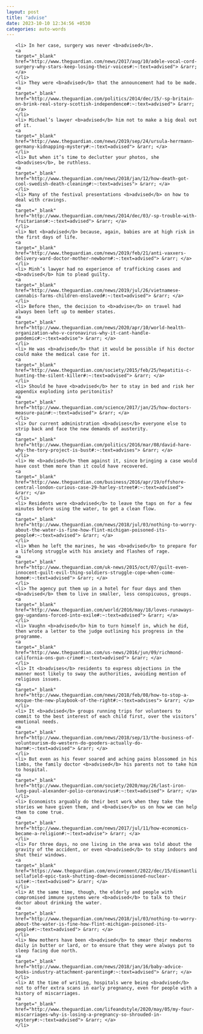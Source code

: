 ```yaml
---
layout: post
title: "advise"
date: 2023-10-10 12:34:56 +0530
categories: auto-words
---
```

<ol>

    <li> In her case, surgery was never <b>advised</b>.
    <a 
    target="_blank" 
    href="http://www.theguardian.com/news/2017/aug/10/adele-vocal-cord-surgery-why-stars-keep-losing-their-voices#:~:text=advised"> &rarr; </a>
    </li>
    <li> They were <b>advised</b> that the announcement had to be made.
    <a 
    target="_blank" 
    href="http://www.theguardian.com/politics/2014/dec/15/-sp-britain-on-brink-real-story-scottish-independence#:~:text=advised"> &rarr; </a>
    </li>
    <li> Michael’s lawyer <b>advised</b> him not to make a big deal out of it.
    <a 
    target="_blank" 
    href="http://www.theguardian.com/news/2019/sep/24/ursula-herrmann-germany-kidnapping-mystery#:~:text=advised"> &rarr; </a>
    </li>
    <li> But when it’s time to declutter your photos, she <b>advises</b>, be ruthless.
    <a 
    target="_blank" 
    href="http://www.theguardian.com/news/2018/jan/12/how-death-got-cool-swedish-death-cleaning#:~:text=advises"> &rarr; </a>
    </li>
    <li> Many of the festival presentations <b>advised</b> on how to deal with cravings.
    <a 
    target="_blank" 
    href="http://www.theguardian.com/news/2014/dec/03/-sp-trouble-with-fruitarians#:~:text=advised"> &rarr; </a>
    </li>
    <li> Not <b>advised</b> because, again, babies are at high risk in the first days of life.
    <a 
    target="_blank" 
    href="http://www.theguardian.com/news/2019/feb/21/anti-vaxxers-delivery-ward-doctor-mother-newborn#:~:text=advised"> &rarr; </a>
    </li>
    <li> Minh’s lawyer had no experience of trafficking cases and <b>advised</b> him to plead guilty.
    <a 
    target="_blank" 
    href="http://www.theguardian.com/news/2019/jul/26/vietnamese-cannabis-farms-children-enslaved#:~:text=advised"> &rarr; </a>
    </li>
    <li> Before then, the decision to <b>advise</b> on travel had always been left up to member states.
    <a 
    target="_blank" 
    href="http://www.theguardian.com/news/2020/apr/10/world-health-organization-who-v-coronavirus-why-it-cant-handle-pandemic#:~:text=advise"> &rarr; </a>
    </li>
    <li> He was <b>advised</b> that it would be possible if his doctor could make the medical case for it.
    <a 
    target="_blank" 
    href="http://www.theguardian.com/society/2015/feb/25/hepatitis-c-hunting-the-silent-killer#:~:text=advised"> &rarr; </a>
    </li>
    <li> Should he have <b>advised</b> her to stay in bed and risk her appendix exploding into peritonitis?
    <a 
    target="_blank" 
    href="http://www.theguardian.com/science/2017/jan/25/how-doctors-measure-pain#:~:text=advised"> &rarr; </a>
    </li>
    <li> Our current administration <b>advises</b> everyone else to strip back and face the new demands of austerity.
    <a 
    target="_blank" 
    href="http://www.theguardian.com/politics/2016/mar/08/david-hare-why-the-tory-project-is-bust#:~:text=advises"> &rarr; </a>
    </li>
    <li> He <b>advised</b> them against it, since bringing a case would have cost them more than it could have recovered.
    <a 
    target="_blank" 
    href="http://www.theguardian.com/business/2016/apr/19/offshore-central-london-curious-case-29-harley-street#:~:text=advised"> &rarr; </a>
    </li>
    <li> Residents were <b>advised</b> to leave the taps on for a few minutes before using the water, to get a clean flow.
    <a 
    target="_blank" 
    href="http://www.theguardian.com/news/2018/jul/03/nothing-to-worry-about-the-water-is-fine-how-flint-michigan-poisoned-its-people#:~:text=advised"> &rarr; </a>
    </li>
    <li> When he left the marines, he was <b>advised</b> to prepare for a lifelong struggle with his anxiety and flashes of rage.
    <a 
    target="_blank" 
    href="http://www.theguardian.com/uk-news/2015/oct/07/guilt-even-innocent-guilt-evil-thing-soldiers-struggle-cope-when-come-home#:~:text=advised"> &rarr; </a>
    </li>
    <li> The agency put them up in a hotel for four days and then <b>advised</b> them to live in smaller, less conspicuous, groups.
    <a 
    target="_blank" 
    href="http://www.theguardian.com/world/2016/may/18/loves-runaways-gay-ugandans-forced-into-exile#:~:text=advised"> &rarr; </a>
    </li>
    <li> Vaughn <b>advised</b> him to turn himself in, which he did, then wrote a letter to the judge outlining his progress in the programme.
    <a 
    target="_blank" 
    href="http://www.theguardian.com/us-news/2016/jun/09/richmond-california-ons-gun-crime#:~:text=advised"> &rarr; </a>
    </li>
    <li> It <b>advises</b> residents to express objections in the manner most likely to sway the authorities, avoiding mention of religious issues.
    <a 
    target="_blank" 
    href="http://www.theguardian.com/news/2018/feb/08/how-to-stop-a-mosque-the-new-playbook-of-the-right#:~:text=advises"> &rarr; </a>
    </li>
    <li> It <b>advised</b> groups running trips for volunteers to commit to the best interest of each child first, over the visitors’ emotional needs.
    <a 
    target="_blank" 
    href="http://www.theguardian.com/news/2018/sep/13/the-business-of-voluntourism-do-western-do-gooders-actually-do-harm#:~:text=advised"> &rarr; </a>
    </li>
    <li> But even as his fever soared and aching pains blossomed in his limbs, the family doctor <b>advised</b> his parents not to take him to hospital.
    <a 
    target="_blank" 
    href="http://www.theguardian.com/society/2020/may/26/last-iron-lung-paul-alexander-polio-coronavirus#:~:text=advised"> &rarr; </a>
    </li>
    <li> Economists arguably do their best work when they take the stories we have given them, and <b>advise</b> us on how we can help them to come true.
    <a 
    target="_blank" 
    href="http://www.theguardian.com/news/2017/jul/11/how-economics-became-a-religion#:~:text=advise"> &rarr; </a>
    </li>
    <li> For three days, no one living in the area was told about the gravity of the accident, or even <b>advised</b> to stay indoors and shut their windows.
    <a 
    target="_blank" 
    href="https://www.theguardian.com/environment/2022/dec/15/dismantling-sellafield-epic-task-shutting-down-decomissioned-nuclear-site#:~:text=advised"> &rarr; </a>
    </li>
    <li> At the same time, though, the elderly and people with compromised immune systems were <b>advised</b> to talk to their doctor about drinking the water.
    <a 
    target="_blank" 
    href="http://www.theguardian.com/news/2018/jul/03/nothing-to-worry-about-the-water-is-fine-how-flint-michigan-poisoned-its-people#:~:text=advised"> &rarr; </a>
    </li>
    <li> New mothers have been <b>advised</b> to smear their newborns daily in butter or lard, or to ensure that they were always put to sleep facing due north.
    <a 
    target="_blank" 
    href="http://www.theguardian.com/news/2018/jan/16/baby-advice-books-industry-attachment-parenting#:~:text=advised"> &rarr; </a>
    </li>
    <li> At the time of writing, hospitals were being <b>advised</b> not to offer extra scans in early pregnancy, even for people with a history of miscarriages.
    <a 
    target="_blank" 
    href="http://www.theguardian.com/lifeandstyle/2020/may/05/my-four-miscarriages-why-is-losing-a-pregnancy-so-shrouded-in-mystery#:~:text=advised"> &rarr; </a>
    </li>